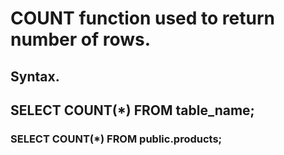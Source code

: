 # COUNT function used to return number of rows.

## Syntax.

## SELECT COUNT(\*) FROM table_name;

### SELECT COUNT(\*) FROM public.products;
